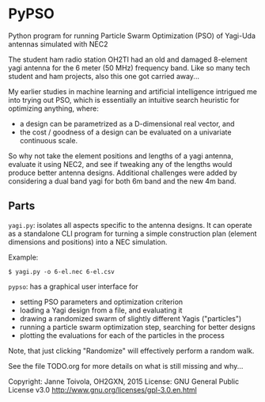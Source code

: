 # PyPSO
Python program for running Particle Swarm Optimization (PSO) of 
Yagi-Uda antennas simulated with NEC2

The student ham radio station OH2TI had an old and damaged 8-element yagi
antenna for the 6 meter (50 MHz) frequency band. Like so many tech student
and ham projects, also this one got carried away...

My earlier studies in machine learning and artificial intelligence
intrigued me into trying out PSO, which is essentially an intuitive search
heuristic for optimizing anything, where: 
- a design can be parametrized as a D-dimensional real vector, and 
- the cost / goodness of a design can be evaluated on a univariate 
continuous scale.

So why not take the element positions and lengths of a yagi antenna,
evaluate it using NEC2, and see if tweaking any of the lengths would
produce better antenna designs. Additional challenges were added by
considering a dual band yagi for both 6m band and the new 4m band.

## Parts

`yagi.py`: isolates all aspects specific to the antenna designs. It can
operate as a standalone CLI program for turning a simple construction plan
(element dimensions and positions) into a NEC simulation.

Example:
```
$ yagi.py -o 6-el.nec 6-el.csv
```

`pypso`: has a graphical user interface for
- setting PSO parameters and optimization criterion
- loading a Yagi design from a file, and evaluating it
- drawing a randomized swarm of slightly different Yagis ("particles")
- running a particle swarm optimization step, searching for better designs
- plotting the evaluations for each of the particles in the process

Note, that just clicking "Randomize" will effectively perform a random walk.

See the file TODO.org for more details on what is still missing and why...

Copyright: Janne Toivola, OH2GXN, 2015
License: GNU General Public License v3.0 
http://www.gnu.org/licenses/gpl-3.0.en.html
